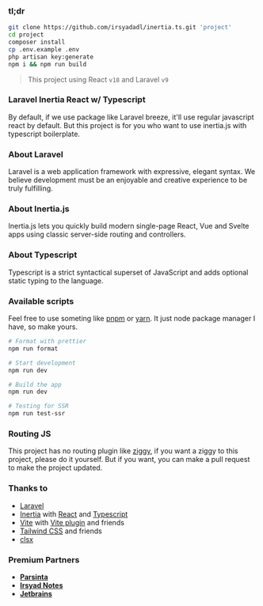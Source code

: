### tl;dr
```bash
git clone https://github.com/irsyadadl/inertia.ts.git 'project'
cd project
composer install
cp .env.example .env
php artisan key:generate
npm i && npm run build
```

> This project using React `v18` and Laravel `v9`

### Laravel Inertia React w/ Typescript

By default, if we use package like Laravel breeze, it'll use regular javascript react by default. But this project is for you who want to use inertia.js with typescript boilerplate.

### About Laravel

Laravel is a web application framework with expressive, elegant syntax. We believe development must be an enjoyable and creative experience to be truly fulfilling.

### About Inertia.js

Inertia.js lets you quickly build modern single-page React, Vue and Svelte apps using classic server-side routing and controllers.

### About Typescript
Typescript is a strict syntactical superset of JavaScript and adds optional static typing to the language.

### Available scripts
Feel free to use someting like [pnpm](https://pnpm.io/) or [yarn](https://yarnpkg.com/). It just node package manager I have, so make yours.
```bash
# Format with prettier
npm run format

# Start development
npm run dev

# Build the app
npm run dev

# Testing for SSR
npm run test-ssr
```

### Routing JS
This project has no routing plugin like [ziggy](https://github.com/tighten/ziggy), if you want a ziggy to this project, please do it yourself. But if you want, you can make a pull request to make the project updated.

### Thanks to
* [Laravel](https://github.com/laravel/framework)
* [Inertia](https://github.com/inertiajs/inertia) with [React](https://github.com/facebook/react) and [Typescript](https://github.com/microsoft/TypeScript)
* [Vite](https://vitejs.dev/) with [Vite plugin](https://github.com/laravel/vite-plugin) and friends
* [Tailwind CSS](https://github.com/tailwindlabs/tailwindcss) and friends
* [clsx](https://github.com/lukeed/clsx)

### Premium Partners

[//]: # (-   **[Teil]&#40;https://teil.app/&#41;**)
-   **[Parsinta](https://parsinta.com/)**
-   **[Irsyad Notes](https://irsyadnotes.com/)**
-   **[Jetbrains](https://www.jetbrains.com/)**
